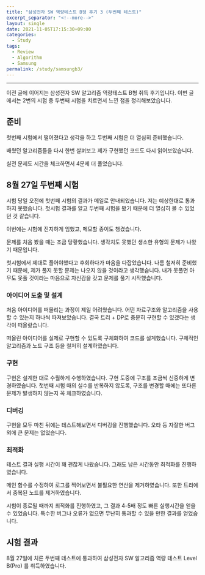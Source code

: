 ```yaml
---
title: "삼성전자 SW 역량테스트 B형 후기 3 (두번째 테스트)"
excerpt_separator: "<!--more-->"
layout: single
date: 2021-11-05T17:15:30+09:00
categories:
  - Study
tags:
  - Review
  - Algorithm
  - Samsung
permalink: /study/samsungb3/
---
```

---

이전 글에 이어지는 삼성전자 SW 알고리즘 역량테스트 B형 취득 후기입니다. 이번 글에서는 2번의 시험 중 두번째 시험을 치르면서 느낀 점을 정리해보았습니다.
<!--more-->

## 준비
첫번째 시험에서 떨어졌다고 생각을 하고 두번째 시험은 더 열심히 준비했습니다.

배웠던 알고리즘들을 다시 한번 살펴보고 제가 구현했던 코드도 다시 읽어보았습니다.

실전 문제도 시간을 체크하면서 4문제 더 풀었습니다.

## 8월 27일 두번째 시험
시험 당일 오전에 첫번째 시험의 결과가 메일로 안내되었습니다. 저는 예상한대로 통과하지 못했습니다. 첫시험 결과를 알고 두번째 시험을 봤기 때문에 더 열심히 볼 수 있었던 것 같습니다.

이번에는 시험에 진지하게 임했고, 메모할 종이도 챙겼습니다.

문제를 처음 봤을 때는 조금 당황했습니다. 생각치도 못했던 생소한 유형의 문제가 나왔기 때문입니다.

첫시험에서 제대로 풀어야했다고 후회하다가 마음을 다잡았습니다. 나름 철저히 준비했기 때문에, 제가 풀지 못할 문제는 나오지 않을 것이라고 생각했습니다. 내가 못풀면 아무도 못풀 것이라는 마음으로 자신감을 갖고 문제를 풀기 시작했습니다.

### 아이디어 도출 및 설계
처음 아이디어를 떠올리는 과정이 제일 어려웠습니다. 어떤 자료구조와 알고리즘을 사용할 수 있는지 하나씩 따져보았습니다. 결국 트리 + DP로 충분히 구현할 수 있겠다는 생각이 떠올랐습니다.

떠올린 아이디어를 실제로 구현할 수 있도록 구체화하여 코드를 설계했습니다. 구체적인 알고리즘과 노드 구조 등을 철저히 설계하였습니다.

### 구현
구현은 설계한 대로 수월하게 수행하였습니다. 구현 도중에 구조를 조금씩 신중하게 변경하였습니다. 첫번째 시험 때의 실수를 반복하지 않도록, 구조를 변경할 때에는 또다른 문제가 발생하지 않는지 꼭 체크하였습니다.

### 디버깅
구현을 모두 마친 뒤에는 테스트해보면서 디버깅을 진행했습니다. 오타 등 자잘한 버그 외에 큰 문제는 없었습니다.

### 최적화
테스트 결과 실행 시간이 꽤 괜찮게 나왔습니다. 그래도 남은 시간동안 최적화를 진행하였습니다.

메인 함수를 수정하여 로그를 찍어보면서 불필요한 연산을 제거하였습니다. 또한 트리에서 중복된 노드를 제거하였습니다.

시험이 종료될 때까지 최적화를 진행하였고, 그 결과 4-5배 정도 빠른 실행시간을 얻을 수 있었습니다. 특수한 버그나 오류가 없으면 무난히 통과할 수 있을 만한 결과를 얻었습니다.

## 시험 결과
8월 27일에 치른 두번째 테스트에 통과하여 삼성전자 SW 알고리즘 역량 테스트 Level B(Pro) 를 취득하였습니다.
